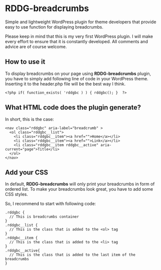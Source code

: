 # RDDG-breadcrumbs
Simple and lightweight WordPress plugin for theme developers that provide easy to use function for displaying breadcrumbs.

Please keep in mind that this is my very first WordPress plugin. I will make every effort to ensure that it is constantly developed. All comments and advice are of course welcome.

## How to use it
To display breadcrumbs on your page using **RDDG-breadcrumbs** plugin, you have to simply add following line of code in your WordPress theme. Inserting it to the header.php file will be the best way I think.
```
<?php if( function_exists( 'rddgbc ) ) { rddgbc(); }  ?>
```

## What HTML code does the plugin generate?
In short, this is the case:
```
<nav class="rddgbc" aria-label="breadcrumb" >
  <ol class="rddgbc__list">
    <li class="rddgbc__item"><a href="">Home</a></li>
    <li class="rddgbc__item"><a href="">Link</a></li>
    <li class="rddgbc__item rddgbc__active" aria-current="page">Title</li>
  </ol>
</nav>
```

## Add your CSS
In default, **RDDG-breadcrumbs** will only print your breadcrumbs in form of ordered list. To make your breadcrumbs look great, you have to add some CSS styles.

So, I recommend to start with following code:
```
.rddgbc {
  // This is breadcrumbs container
}
.rddgbc__list {
  // This is the class that is added to the <ol> tag
}
.rddgbc__item {
  // This is the class that is added to the <li> tag
}
.rddgbc__active{
  // This is the class that is added to the last item of the breadcrumbs
}
```
